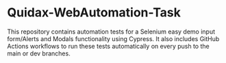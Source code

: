 # Quidax-WebAutomation-Task
This repository contains automation tests for a Selenium easy demo input form/Alerts and Modals functionality using Cypress. It also includes GitHub Actions workflows to run these tests automatically on every push to the main or dev branches.
